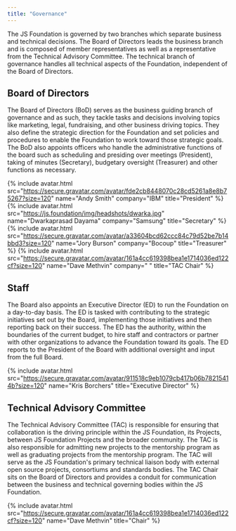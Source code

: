 ```yaml
---
title: "Governance"
---
```


The JS Foundation is governed by two branches which separate business and technical decisions. The Board of Directors leads the business branch and is composed of member representatives as well as a representative from the Technical Advisory Committee. The technical branch of governance handles all technical aspects of the Foundation, independent of the Board of Directors.

## Board of Directors

The Board of Directors (BoD) serves as the business guiding branch of governance and as such, they tackle tasks and decisions involving topics like marketing, legal, fundraising, and other business driving topics. They also define the strategic direction for the Foundation and set policies and procedures to enable the Foundation to work toward those strategic goals. The BoD also appoints officers who handle the administrative functions of the board such as scheduling and presiding over meetings (President), taking of minutes (Secretary), budgetary oversight (Treasurer) and other functions as necessary.

{% include avatar.html src="https://secure.gravatar.com/avatar/fde2cb8448070c28cd5261a8e8b75267?size=120" name="Andy Smith" company="IBM" title="President" %}
{% include avatar.html src="https://js.foundation/img/headshots/dwarka.jpg" name="Dwarkaprasad Dayama" company="Samsung" title="Secretary" %}
{% include avatar.html src="https://secure.gravatar.com/avatar/a33604bcd62ccc84c79d52be7b14bbd3?size=120" name="Jory Burson" company="Bocoup" title="Treasurer" %}
{% include avatar.html src="https://secure.gravatar.com/avatar/161a4cc619398bea1e1714036ed122cf?size=120" name="Dave Methvin" company=" " title="TAC Chair" %}

## Staff

The Board also appoints an Executive Director (ED) to run the Foundation on a day-to-day basis. The ED is tasked with contributing to the strategic initiatives set out by the Board, implementing those initiatives and then reporting back on their success. The ED has the authority, within the boundaries of the current budget, to hire staff and contractors or partner with other organizations to advance the Foundation toward its goals. The ED reports to the President of the Board with additional oversight and input from the full Board.

{% include avatar.html src="https://secure.gravatar.com/avatar/911518c9eb1079cb417b06b78215414b?size=120" name="Kris Borchers" title="Executive Director" %}

## Technical Advisory Committee

The Technical Advisory Committee (TAC) is responsible for ensuring that collaboration is the driving principle within the JS Foundation, its Projects, between JS Foundation Projects and the broader community. The TAC is also responsible for admitting new projects to the mentorship program as well as graduating projects from the mentorship program. The TAC will serve as the JS Foundation's primary technical liaison body with external open source projects, consortiums and standards bodies. The TAC Chair sits on the Board of Directors and provides a conduit for communication between the business and technical governing bodies within the JS Foundation.

{% include avatar.html src="https://secure.gravatar.com/avatar/161a4cc619398bea1e1714036ed122cf?size=120" name="Dave Methvin" title="Chair" %}
